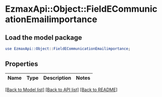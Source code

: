 # EzmaxApi::Object::FieldECommunicationEmailimportance

## Load the model package
```perl
use EzmaxApi::Object::FieldECommunicationEmailimportance;
```

## Properties
Name | Type | Description | Notes
------------ | ------------- | ------------- | -------------

[[Back to Model list]](../README.md#documentation-for-models) [[Back to API list]](../README.md#documentation-for-api-endpoints) [[Back to README]](../README.md)


